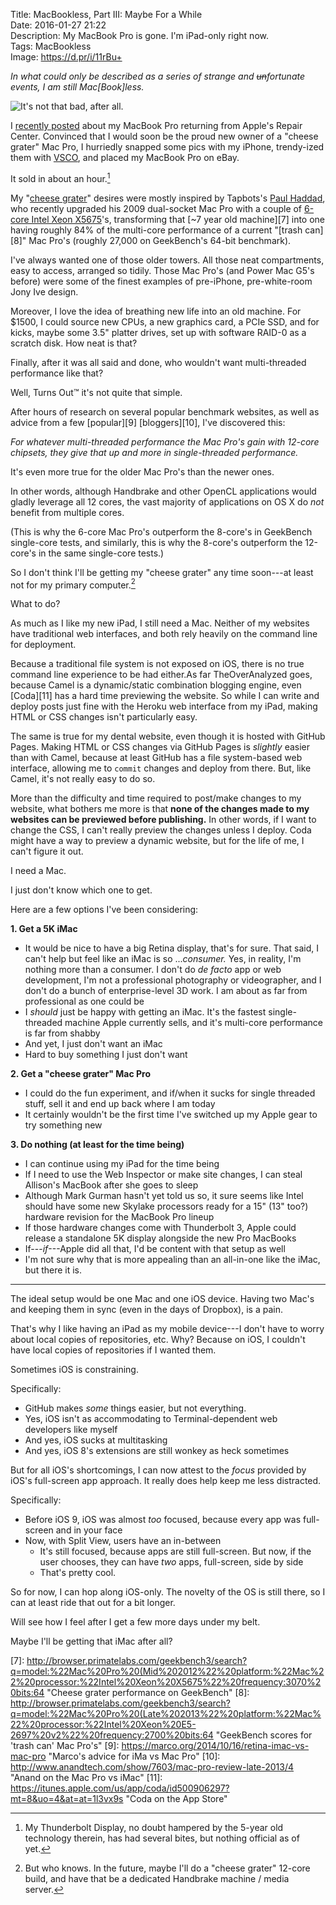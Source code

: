 Title: MacBookless, Part III: Maybe For a While  
Date: 2016-01-27 21:22  
Description: My MacBook Pro is gone. I'm iPad-only right now.  
Tags: MacBookless  
Image: https://d.pr/i/11rBu+  

*In what could only be described as a series of strange and <s>un</s>fortunate events, I am still Mac\[Book\]less.*
<!-- {em:.topstory} -->

![It's not that bad, after all.][1]

I [recently posted][2] about my MacBook Pro returning from Apple's Repair Center. Convinced that I would soon be the proud new owner of a "cheese grater" Mac Pro, I hurriedly snapped some pics with my iPhone, trendy-ized them with [VSCO][3], and placed my MacBook Pro on eBay.

It sold in about an hour.[^1]

My "[cheese grater][4]" desires were mostly inspired by Tapbots's [Paul Haddad][5], who recently upgraded his 2009 dual-socket Mac Pro with a couple of [6-core Intel Xeon X5675][6]'s, transforming that [~7 year old machine][7] into one having roughly 84% of the multi-core performance of a current "[trash can][8]" Mac Pro's (roughly 27,000 on GeekBench's 64-bit benchmark).

I've always wanted one of those older towers. All those neat compartments, easy to access, arranged so tidily. Those Mac Pro's (and Power Mac G5's before) were some of the finest examples of pre-iPhone, pre-white-room Jony Ive design.

Moreover, I love the idea of breathing new life into an old machine. For $1500, I could source new CPUs, a new graphics card, a PCIe SSD, and for kicks, maybe some 3.5" platter drives, set up with software RAID-0 as a scratch disk. How neat is that?

Finally, after it was all said and done, who wouldn't want multi-threaded performance like that?

Well, Turns Out&trade; it's not quite that simple.

After hours of research on several popular benchmark websites, as well as advice from a few [popular][9] [bloggers][10], I've discovered this:

*For whatever multi-threaded performance the Mac Pro's gain with 12-core chipsets, they give that up and more in single-threaded performance.*
<!-- {.takehome} -->

It's even more true for the older Mac Pro's than the newer ones.

In other words, although Handbrake and other OpenCL applications would gladly leverage all 12 cores, the vast majority of applications on OS X do *not* benefit from multiple cores.

(This is why the 6-core Mac Pro's outperform the 8-core's in GeekBench single-core tests, and similarly, this is why the 8-core's outperform the 12-core's in the same single-core tests.)

So I don't think I'll be getting my "cheese grater" any time soon---at least not for my primary computer.[^2]

What to do?

As much as I like my new iPad, I still need a Mac. Neither of my websites have traditional web interfaces, and both rely heavily on the command line for deployment.

Because a traditional file system is not exposed on iOS, there is no true command line experience to be had either.As far TheOverAnalyzed goes, because Camel is a dynamic/static combination blogging engine, even [Coda][11] has a hard time previewing the website. So while I can write and deploy posts just fine with the Heroku web interface from my iPad, making HTML or CSS changes isn't particularly easy.

The same is true for my dental website, even though it is hosted with GitHub Pages. Making HTML or CSS changes via GitHub Pages is *slightly* easier than with Camel, because at least GitHub has a file system-based web interface, allowing me to `commit` changes and deploy from there. But, like Camel, it's not really easy to do so.

More than the difficulty and time required to post/make changes to my website, what bothers me more is that **none of the changes made to my websites can be previewed before publishing.** In other words, if I want to change the CSS, I can't really preview the changes unless I deploy. Coda might have a way to preview a dynamic website, but for the life of me, I can't figure it out.

I need a Mac.

I just don't know which one to get.

Here are a few options I've been considering:

**1. Get a 5K iMac**

* It would be nice to have a big Retina display, that's for sure. That said, I can't help but feel like an iMac is so ...*consumer.* Yes, in reality, I'm nothing more than a consumer. I don't do <i>de facto</i> app or web development, I'm not a professional photography or videographer, and I don't do a bunch of enterprise-level 3D work. I am about as far from professional as one could be
* I *should* just be happy with getting an iMac. It's the fastest single-threaded machine Apple currently sells, and it's multi-core performance is far from shabby
* And yet, I just don't want an iMac
* Hard to buy something I just don't want
	
**2. Get a "cheese grater" Mac Pro**

* I could do the fun experiment, and if/when it sucks for single threaded stuff, sell it and end up back where I am today
* It certainly wouldn't be the first time I've switched up my Apple gear to try something new
	
**3. Do nothing (at least for the time being)**

* I can continue using my iPad for the time being
* If I need to use the Web Inspector or make site changes, I can steal Allison's MacBook after she goes to sleep
* Although Mark Gurman hasn't yet told us so, it sure seems like Intel should have some new Skylake processors ready for a 15" (13" too?) hardware revision for the MacBook Pro lineup
* If those hardware changes come with Thunderbolt 3, Apple could release a standalone 5K display alongside the new Pro MacBooks
* If---*if*---Apple did all that, I'd be content with that setup as well
* I'm not sure why that is more appealing than an all-in-one like the iMac, but there it is.
	
***

The ideal setup would be one Mac and one iOS device. Having two Mac's and keeping them in sync (even in the days of Dropbox), is a pain.

That's why I like having an iPad as my mobile device---I don't have to worry about local copies of repositories, etc. Why? Because on iOS, I couldn't have local copies of repositories if I wanted them.

Sometimes iOS is constraining.

Specifically:

* GitHub makes *some* things easier, but not everything.
* Yes, iOS isn't as accommodating to Terminal-dependent web developers like myself
* And yes, iOS sucks at multitasking
* And yes, iOS 8's extensions are still wonkey as heck sometimes

But for all iOS's shortcomings, I can now attest to the *focus* provided by iOS's full-screen app approach. It really does help keep me less distracted.

Specifically:

* Before iOS 9, iOS was almost *too* focused, because every app was full-screen and in your face
* Now, with Split View, users have an in-between
	* It's still focused, because apps are still full-screen. But now, if the user chooses, they can have *two* apps, full-screen, side by side
	* That's pretty cool.

So for now, I can hop along iOS-only. The novelty of the OS is still there, so I can at least ride that out for a bit longer.

Will see how I feel after I get a few more days under my belt.

Maybe I'll be getting that iMac after all?

[^1]: My Thunderbolt Display, no doubt hampered by the 5-year old technology therein, has had several bites, but nothing official as of yet.
[^2]: But who knows. In the future, maybe I'll do a "cheese grater" 12-core build, and have that be a dedicated Handbrake machine / media server.

[1]: https://d.pr/i/11rBu+ "iOS full-time right now"
[2]: /2016/1/25/macbookless-part-iib-adventures-with-an-ipad-part-i "My post about my MacBook Pro returning"
[3]: https://itunes.apple.com/us/app/vsco/id588013838?mt=8&uo=4&at=at=1l3vx9s "VSCO on the App Store"
[4]: http://www.macworld.com/article/2057233/where-to-buy-an-old-mac-pro.html "Macworld piece discussing the 'cheese grater"
[5]: https://twitter.com/tapbot_paul/status/690782158898626560 "Paul Haddad's response to me on Twitter"
[6]: http://www.everymac.com/systems/apple/mac_pro/specs/mac-pro-twelve-core-3.06-mid-2012-westmere-specs.html "EveryMac piece discussing these CPUs"
[7]: http://browser.primatelabs.com/geekbench3/search?q=model:%22Mac%20Pro%20(Mid%202012%22%20platform:%22Mac%22%20processor:%22Intel%20Xeon%20X5675%22%20frequency:3070%20bits:64 "Cheese grater performance on GeekBench"
[8]: http://browser.primatelabs.com/geekbench3/search?q=model:%22Mac%20Pro%20(Late%202013%22%20platform:%22Mac%22%20processor:%22Intel%20Xeon%20E5-2697%20v2%22%20frequency:2700%20bits:64 "GeekBench scores for 'trash can' Mac Pro's"
[9]: https://marco.org/2014/10/16/retina-imac-vs-mac-pro "Marco's advice for iMa vs Mac Pro"
[10]: http://www.anandtech.com/show/7603/mac-pro-review-late-2013/4 "Anand on the Mac Pro vs iMac"
[11]: https://itunes.apple.com/us/app/coda/id500906297?mt=8&uo=4&at=at=1l3vx9s "Coda on the App Store"

